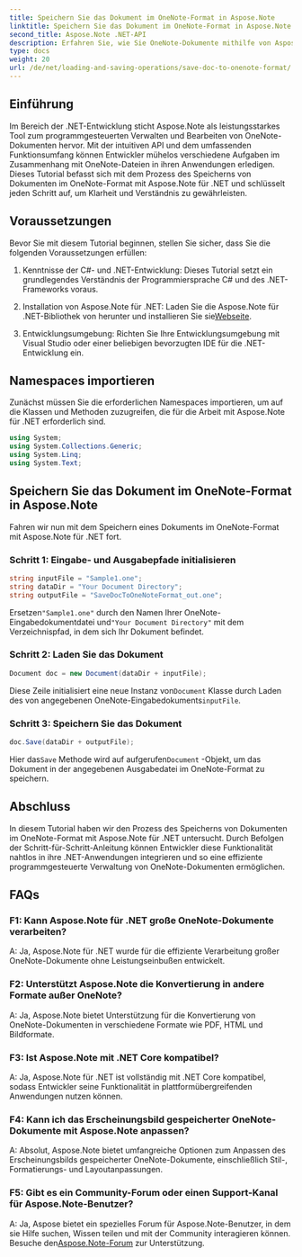 ```yaml
---
title: Speichern Sie das Dokument im OneNote-Format in Aspose.Note
linktitle: Speichern Sie das Dokument im OneNote-Format in Aspose.Note
second_title: Aspose.Note .NET-API
description: Erfahren Sie, wie Sie OneNote-Dokumente mithilfe von Aspose.Note programmgesteuert in .NET speichern. Schritt-für-Schritt-Anleitung mit Codebeispielen.
type: docs
weight: 20
url: /de/net/loading-and-saving-operations/save-doc-to-onenote-format/
---
```

## Einführung

Im Bereich der .NET-Entwicklung sticht Aspose.Note als leistungsstarkes Tool zum programmgesteuerten Verwalten und Bearbeiten von OneNote-Dokumenten hervor. Mit der intuitiven API und dem umfassenden Funktionsumfang können Entwickler mühelos verschiedene Aufgaben im Zusammenhang mit OneNote-Dateien in ihren Anwendungen erledigen. Dieses Tutorial befasst sich mit dem Prozess des Speicherns von Dokumenten im OneNote-Format mit Aspose.Note für .NET und schlüsselt jeden Schritt auf, um Klarheit und Verständnis zu gewährleisten.

## Voraussetzungen

Bevor Sie mit diesem Tutorial beginnen, stellen Sie sicher, dass Sie die folgenden Voraussetzungen erfüllen:

1. Kenntnisse der C#- und .NET-Entwicklung: Dieses Tutorial setzt ein grundlegendes Verständnis der Programmiersprache C# und des .NET-Frameworks voraus.

2.  Installation von Aspose.Note für .NET: Laden Sie die Aspose.Note für .NET-Bibliothek von herunter und installieren Sie sie[Webseite](https://releases.aspose.com/note/net/).

3. Entwicklungsumgebung: Richten Sie Ihre Entwicklungsumgebung mit Visual Studio oder einer beliebigen bevorzugten IDE für die .NET-Entwicklung ein.

## Namespaces importieren

Zunächst müssen Sie die erforderlichen Namespaces importieren, um auf die Klassen und Methoden zuzugreifen, die für die Arbeit mit Aspose.Note für .NET erforderlich sind.

```csharp
using System;
using System.Collections.Generic;
using System.Linq;
using System.Text;
```

## Speichern Sie das Dokument im OneNote-Format in Aspose.Note

Fahren wir nun mit dem Speichern eines Dokuments im OneNote-Format mit Aspose.Note für .NET fort.

### Schritt 1: Eingabe- und Ausgabepfade initialisieren

```csharp
string inputFile = "Sample1.one";
string dataDir = "Your Document Directory";
string outputFile = "SaveDocToOneNoteFormat_out.one";
```

 Ersetzen`"Sample1.one"` durch den Namen Ihrer OneNote-Eingabedokumentdatei und`"Your Document Directory"` mit dem Verzeichnispfad, in dem sich Ihr Dokument befindet.

### Schritt 2: Laden Sie das Dokument

```csharp
Document doc = new Document(dataDir + inputFile);
```

 Diese Zeile initialisiert eine neue Instanz von`Document` Klasse durch Laden des von angegebenen OneNote-Eingabedokuments`inputFile`.

### Schritt 3: Speichern Sie das Dokument

```csharp
doc.Save(dataDir + outputFile);
```

 Hier das`Save` Methode wird auf aufgerufen`Document` -Objekt, um das Dokument in der angegebenen Ausgabedatei im OneNote-Format zu speichern.

## Abschluss

In diesem Tutorial haben wir den Prozess des Speicherns von Dokumenten im OneNote-Format mit Aspose.Note für .NET untersucht. Durch Befolgen der Schritt-für-Schritt-Anleitung können Entwickler diese Funktionalität nahtlos in ihre .NET-Anwendungen integrieren und so eine effiziente programmgesteuerte Verwaltung von OneNote-Dokumenten ermöglichen.

## FAQs

### F1: Kann Aspose.Note für .NET große OneNote-Dokumente verarbeiten?

A: Ja, Aspose.Note für .NET wurde für die effiziente Verarbeitung großer OneNote-Dokumente ohne Leistungseinbußen entwickelt.

### F2: Unterstützt Aspose.Note die Konvertierung in andere Formate außer OneNote?

A: Ja, Aspose.Note bietet Unterstützung für die Konvertierung von OneNote-Dokumenten in verschiedene Formate wie PDF, HTML und Bildformate.

### F3: Ist Aspose.Note mit .NET Core kompatibel?

A: Ja, Aspose.Note für .NET ist vollständig mit .NET Core kompatibel, sodass Entwickler seine Funktionalität in plattformübergreifenden Anwendungen nutzen können.

### F4: Kann ich das Erscheinungsbild gespeicherter OneNote-Dokumente mit Aspose.Note anpassen?

A: Absolut, Aspose.Note bietet umfangreiche Optionen zum Anpassen des Erscheinungsbilds gespeicherter OneNote-Dokumente, einschließlich Stil-, Formatierungs- und Layoutanpassungen.

### F5: Gibt es ein Community-Forum oder einen Support-Kanal für Aspose.Note-Benutzer?

 A: Ja, Aspose bietet ein spezielles Forum für Aspose.Note-Benutzer, in dem sie Hilfe suchen, Wissen teilen und mit der Community interagieren können. Besuche den[Aspose.Note-Forum](https://forum.aspose.com/c/note/28) zur Unterstützung.